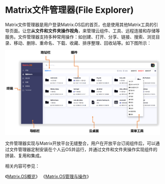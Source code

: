 # Matrix文件管理器(File Explorer)

Matrix文件管理器是用户登录Matrix.OS后的首页，也是使用其他Matrix工具的引导页面。让您**从文件和文件夹操作视角**，来管理云组件、工具、远程连接和存储等服务。文件管理器支持多种常用操作：如创建、打开、分享、链接、搜索、浏览目录、移动、删除、重命名、下载、收藏、排序整理、回收站等。如下图所示：

![Matrix.OS](../../../../media/os/general/oslayout.png "Matrix.OS")

文件管理器实现与Matrix开放平台无缝整合，用户在开放平台订阅组件后，可以通过文件管理器定制安装在个人云OS并运行，并通过文件和文件夹操作实现组件的拼装、复用和集成。

相关内容可参见：

《[Matrix.OS概览](zh-cn/userguide/os/osintro.md)》
《[Matrix.OS管理与操作](zh-cn/userguide/os/com/filesys.md)》
